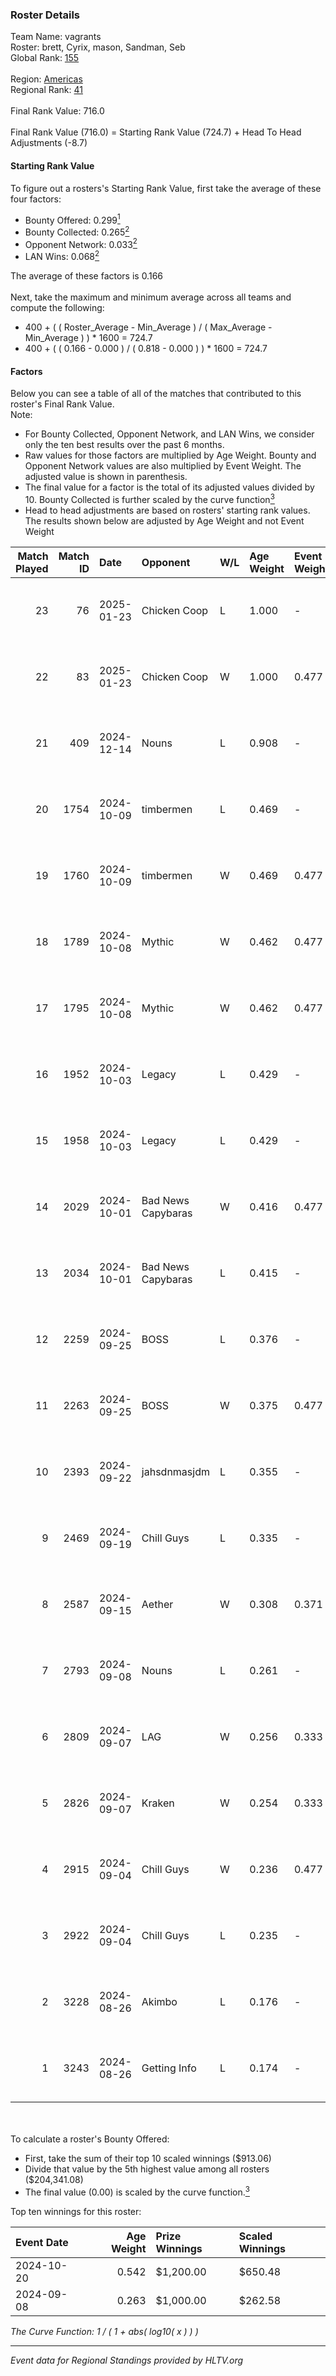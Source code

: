 ### Roster Details<br />
Team Name: vagrants<br />
Roster: brett, Cyrix, mason, Sandman, Seb<br />
Global Rank: [155](../../standings_global_2025_01_27.md)<br />
<br />
Region: [Americas]( ../../standings_americas_2025_01_27.md)<br />
Regional Rank: [41]( ../../standings_americas_2025_01_27.md)<br />
<br />
Final Rank Value:  716.0<br />
<br />
Final Rank Value (716.0) = Starting Rank Value (724.7) + Head To Head Adjustments (-8.7)<br />

#### Starting Rank Value<br />
To figure out a rosters's Starting Rank Value, first take the average of these four factors:<br />
- Bounty Offered: 0.299[<sup>1</sup>](#table2)
- Bounty Collected: 0.265[<sup>2</sup>](#table1)
- Opponent Network: 0.033[<sup>2</sup>](#table1)
- LAN Wins: 0.068[<sup>2</sup>](#table1)

The average of these factors is 0.166<br />
<br />
Next, take the maximum and minimum average across all teams and compute the following:<br />
- 400 + ( ( Roster_Average - Min_Average ) / ( Max_Average - Min_Average ) ) * 1600 = 724.7
- 400 + ( ( 0.166 - 0.000 ) / ( 0.818 - 0.000 ) ) * 1600 = 724.7


#### Factors<br />
Below you can see a table of all of the matches that contributed to this roster's Final Rank Value.<br />
Note:<br />

- For Bounty Collected, Opponent Network, and LAN Wins, we consider only the ten best results over the past 6 months.
- Raw values for those factors are multiplied by Age Weight. Bounty and Opponent Network values are also multiplied by Event Weight. The adjusted value is shown in parenthesis.
- The final value for a factor is the total of its adjusted values divided by 10. Bounty Collected is further scaled by the curve function[<sup>3</sup>](#curveFunction)
- Head to head adjustments are based on rosters' starting rank values. The results shown below are adjusted by Age Weight and not Event Weight
<span id="table1"></span><br />


| Match Played | Match ID | Date       | Opponent           | W/L | Age Weight | Event Weight | Bounty Collected | Opponent Network | LAN Wins  | H2H Adj. | Roster                            |
| -: | -: | :- | :- | :- | :- | :- | :- | :- | :- | -: | :- |
|           23 |       76 | 2025-01-23 | Chicken Coop       | L   | 1.000      | -            | -                | -                | -         |   -18.72 | brett, Cyrix, mason, Sandman, Seb |
|           22 |       83 | 2025-01-23 | Chicken Coop       | W   | 1.000      | 0.477        | 0.014 (0.007)    | 0.158 (0.076)    | 0 (0.000) |    12.52 | brett, Cyrix, mason, Sandman, Seb |
|           21 |      409 | 2024-12-14 | Nouns              | L   | 0.908      | -            | -                | -                | -         |    -3.47 | Cyrix, mason, micro, Sandman, Seb |
|           20 |     1754 | 2024-10-09 | timbermen          | L   | 0.469      | -            | -                | -                | -         |    -8.19 | Cyrix, DJF, Sandman, Seb, Tender  |
|           19 |     1760 | 2024-10-09 | timbermen          | W   | 0.469      | 0.477        | 0.007 (0.002)    | 0.100 (0.022)    | 0 (0.000) |     6.71 | Cyrix, DJF, Sandman, Seb, Tender  |
|           18 |     1789 | 2024-10-08 | Mythic             | W   | 0.462      | 0.477        | 0.000 (0.000)    | 0.082 (0.018)    | 0 (0.000) |     3.85 | Cyrix, DJF, Sandman, Seb, Tender  |
|           17 |     1795 | 2024-10-08 | Mythic             | W   | 0.462      | 0.477        | 0.000 (0.000)    | 0.082 (0.018)    | 0 (0.000) |     3.98 | Cyrix, DJF, Sandman, Seb, Tender  |
|           16 |     1952 | 2024-10-03 | Legacy             | L   | 0.429      | -            | -                | -                | -         |    -1.68 | Cyrix, DJF, Sandman, Seb, Tender  |
|           15 |     1958 | 2024-10-03 | Legacy             | L   | 0.429      | -            | -                | -                | -         |    -1.70 | Cyrix, DJF, Sandman, Seb, Tender  |
|           14 |     2029 | 2024-10-01 | Bad News Capybaras | W   | 0.416      | 0.477        | 0.002 (0.000)    | 0.289 (0.057)    | 0 (0.000) |     7.70 | Cyrix, DJF, Sandman, Seb, Tender  |
|           13 |     2034 | 2024-10-01 | Bad News Capybaras | L   | 0.415      | -            | -                | -                | -         |    -5.49 | Cyrix, DJF, Sandman, Seb, Tender  |
|           12 |     2259 | 2024-09-25 | BOSS               | L   | 0.376      | -            | -                | -                | -         |    -1.45 | Andrew, Cyrix, DJF, Sandman, Seb  |
|           11 |     2263 | 2024-09-25 | BOSS               | W   | 0.375      | 0.477        | 0.040 (0.007)    | 0.586 (0.105)    | 0 (0.000) |    10.49 | Andrew, Cyrix, DJF, Sandman, Seb  |
|           10 |     2393 | 2024-09-22 | jahsdnmasjdm       | L   | 0.355      | -            | -                | -                | -         |    -8.55 | Andrew, Cyrix, DJF, Sandman, Seb  |
|            9 |     2469 | 2024-09-19 | Chill Guys         | L   | 0.335      | -            | -                | -                | -         |    -5.94 | Andrew, Cyrix, DJF, Sandman, Seb  |
|            8 |     2587 | 2024-09-15 | Aether             | W   | 0.308      | 0.371        | 0.000 (0.000)    | 0.060 (0.007)    | 0 (0.000) |     2.03 | Andrew, Cyrix, DJF, Sandman, Seb  |
|            7 |     2793 | 2024-09-08 | Nouns              | L   | 0.261      | -            | -                | -                | -         |    -0.91 | Cyrix, DJF, Sandman, Seb, Wolffe  |
|            6 |     2809 | 2024-09-07 | LAG                | W   | 0.256      | 0.333        | 0.004 (0.000)    | 0.119 (0.010)    | 1 (0.256) |     3.95 | Cyrix, DJF, Sandman, Seb, Wolffe  |
|            5 |     2826 | 2024-09-07 | Kraken             | W   | 0.254      | 0.333        | 0.000 (0.000)    | 0.000 (0.000)    | 1 (0.254) |     1.14 | Cyrix, DJF, Sandman, Seb, Wolffe  |
|            4 |     2915 | 2024-09-04 | Chill Guys         | W   | 0.236      | 0.477        | 0.004 (0.000)    | 0.170 (0.019)    | 0 (0.000) |     3.45 | Cyrix, DJF, Sandman, Seb, Wolffe  |
|            3 |     2922 | 2024-09-04 | Chill Guys         | L   | 0.235      | -            | -                | -                | -         |    -4.04 | Cyrix, DJF, Sandman, Seb, Wolffe  |
|            2 |     3228 | 2024-08-26 | Akimbo             | L   | 0.176      | -            | -                | -                | -         |    -2.88 | Cyrix, DJF, Sandman, Seb, Wolffe  |
|            1 |     3243 | 2024-08-26 | Getting Info       | L   | 0.174      | -            | -                | -                | -         |    -1.46 | Cyrix, DJF, Sandman, Seb, Wolffe  |

<br />
<span id="table2"></span><br />
To calculate a roster's Bounty Offered:<br />

- First, take the sum of their top 10 scaled winnings ($913.06)
- Divide that value by the 5th highest value among all rosters ($204,341.08)
- The final value (0.00) is scaled by the curve function.[<sup>3</sup>](#curveFunction)

Top ten winnings for this roster:<br />

| Event Date | Age Weight | Prize Winnings | Scaled Winnings |
| :- | -: | :- | :- |
| 2024-10-20 |      0.542 | $1,200.00      | $650.48         |
| 2024-09-08 |      0.263 | $1,000.00      | $262.58         |


<span id="curveFunction"></span>_The Curve Function: 1 / ( 1 + abs( log10( x ) ) )_<br />

---
_Event data for Regional Standings provided by HLTV.org_<br />

